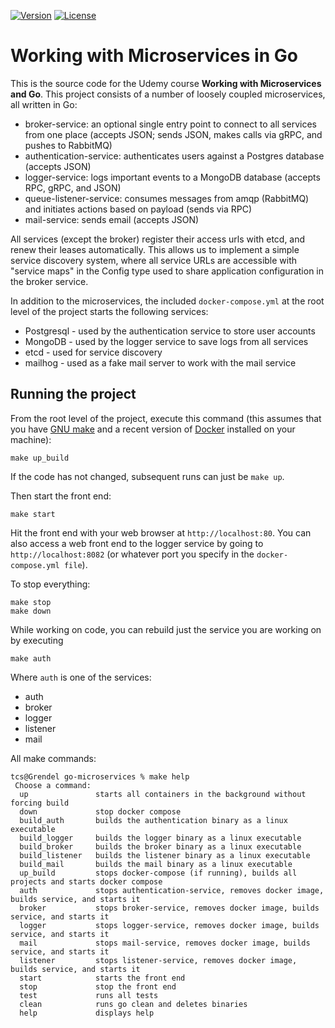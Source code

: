 [![Version](https://img.shields.io/badge/goversion-1.18.x-blue.svg)](https://golang.org)
[![License](http://img.shields.io/badge/license-mit-blue.svg?style=flat-square)](https://raw.githubusercontent.com/tsawler/goblender/master/LICENSE)

# Working with Microservices in Go

This is the source code for the Udemy course **Working with Microservices and Go**. This project
consists of a number of loosely coupled microservices, all written in Go:

- broker-service: an optional single entry point to connect to all services from one place (accepts JSON;
  sends JSON, makes calls via gRPC, and pushes to RabbitMQ)
- authentication-service: authenticates users against a Postgres database (accepts JSON)
- logger-service: logs important events to a MongoDB database (accepts RPC, gRPC, and JSON)
- queue-listener-service: consumes messages from amqp (RabbitMQ) and initiates actions based on payload (sends via RPC)
- mail-service: sends email (accepts JSON)

All services (except the broker) register their access urls with etcd, and renew their leases automatically.
This allows us to implement a simple service discovery system, where all service URLs are accessible with
"service maps" in the Config type used to share application configuration in the broker service.

In addition to the microservices, the included `docker-compose.yml` at the root level of the project
starts the following services:

- Postgresql - used by the authentication service to store user accounts
- MongoDB - used by the logger service to save logs from all services
- etcd - used for service discovery
- mailhog - used as a fake mail server to work with the mail service

## Running the project
From the root level of the project, execute this command (this assumes that you have
[GNU make](https://www.gnu.org/software/make/) and a recent version
of [Docker](https://www.docker.com/products/docker-desktop) installed on your machine):

~~~
make up_build 
~~~

If the code has not changed, subsequent runs can just be `make up`.

Then start the front end:

~~~
make start
~~~

Hit the front end with your web browser at `http://localhost:80`. You can also access a web
front end to the logger service by going to `http://localhost:8082` (or whatever port you
specify in the `docker-compose.yml file`).

To stop everything:

~~~
make stop
make down
~~~

While working on code, you can rebuild just the service you are working on by
executing

`make auth`

Where `auth` is one of the services:

- auth
- broker
- logger
- listener
- mail

All make commands:

~~~
tcs@Grendel go-microservices % make help
 Choose a command:
  up               starts all containers in the background without forcing build
  down             stop docker compose
  build_auth       builds the authentication binary as a linux executable
  build_logger     builds the logger binary as a linux executable
  build_broker     builds the broker binary as a linux executable
  build_listener   builds the listener binary as a linux executable
  build_mail       builds the mail binary as a linux executable
  up_build         stops docker-compose (if running), builds all projects and starts docker compose
  auth             stops authentication-service, removes docker image, builds service, and starts it
  broker           stops broker-service, removes docker image, builds service, and starts it
  logger           stops logger-service, removes docker image, builds service, and starts it
  mail             stops mail-service, removes docker image, builds service, and starts it
  listener         stops listener-service, removes docker image, builds service, and starts it
  start            starts the front end
  stop             stop the front end
  test             runs all tests
  clean            runs go clean and deletes binaries
  help             displays help
~~~